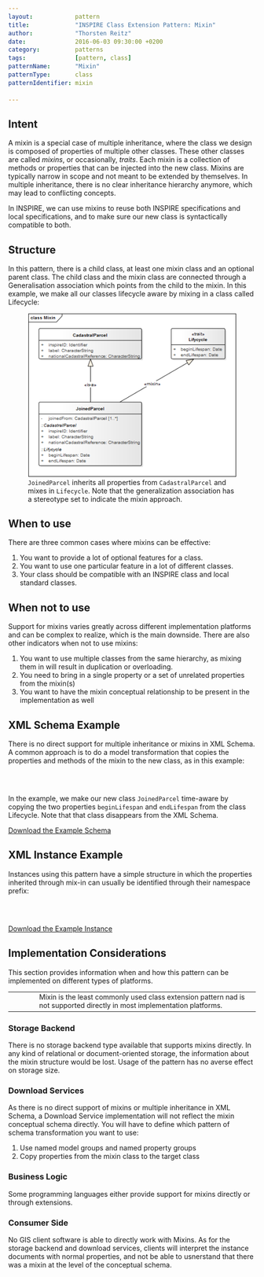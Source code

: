 ```yaml
---
layout:            pattern
title:             "INSPIRE Class Extension Pattern: Mixin"
author:            "Thorsten Reitz"
date:              2016-06-03 09:30:00 +0200
category:          patterns
tags:              [pattern, class]
patternName:       "Mixin"
patternType:       class
patternIdentifier: mixin

---
```


## Intent

A mixin is a special case of multiple inheritance, where the class we design is composed of properties of multiple other classes. These other classes are called  *mixins*, or occasionally, *traits*. Each mixin is a collection of methods or properties that can be injected into the new class. Mixins are typically narrow in scope and not meant to be extended by themselves. In multiple inheritance, there is no clear inheritance hierarchy anymore, which may lead to conflicting concepts.

In INSPIRE, we can use mixins to reuse both INSPIRE specifications and local specifications, and to make sure our new class is syntactically compatible to both.

## Structure

In this pattern, there is a child class, at least one mixin class and an optional parent class. The child class and the mixin class are connected through a Generalisation association which points from the child to the mixin. In this example, we make all our classes lifecycle aware by mixing in a class called Lifecycle:

<figure class="figure" style="margin-bottom: 20px">
    <img src="/patterns/images/mixin.png" class="figure-img img-fluid img-rounded" title="Mixin">
    <figcaption class="figure-caption small"><code>JoinedParcel</code> inherits all properties from <code>CadastralParcel</code> and mixes in <code>Lifecycle</code>. Note that the generalization association has a stereotype set to indicate the mixin approach.</figcaption>
</figure>

## When to use

There are three common cases where mixins can be effective:

1. You want to provide a lot of optional features for a class.
1. You want to use one particular feature in a lot of different classes.
1. Your class should be compatible with an INSPIRE class and local standard classes.

## When not to use

Support for mixins varies greatly across different implementation platforms and can be complex to realize, which is the main downside. There are also other indicators when not to use mixins:

1. You want to use multiple classes from the same hierarchy, as mixing them in will result in duplication or overloading.
1. You need to bring in a single property or a set of unrelated properties from the mixin(s)
1. You want to have the mixin conceptual relationship to be present in the implementation as well

## XML Schema Example

There is no direct support for multiple inheritance or mixins in XML Schema. A common approach is to do a model transformation that copies the properties and methods of the mixin to the new class, as in this example:

<pre data-line="15-28" class="line-numbers" data-src="/patterns/examples/mixin.xsd">
<code class="language-xml">
</code>
</pre>

In the example, we make our new class ```JoinedParcel``` time-aware by copying the two properties ```beginLifespan``` and ```endLifespan``` from the class Lifecycle. Note that that class disappears from the XML Schema.

[Download the Example Schema](/patterns/examples/mixin.xsd)

## XML Instance Example

Instances using this pattern have a simple structure in which the properties inherited through mix-in can usually be identified through their namespace prefix:

<pre class="line-numbers" data-src="/patterns/examples/mixin.xml">
<code class="language-xml">
</code>
</pre>

[Download the Example Instance](/patterns/examples/mixin.xml)

## Implementation Considerations

This section provides information when and how this pattern can be implemented on different types of platforms.

<table class="alert-warning important-info">
    <tr>
        <td style="width:3em"><div class="important-info-icon"><span class="glyphicon glyphicon-exclamation-sign" style="font-size:2em"></span></div></td>
        <td>Mixin is the least commonly used class extension pattern nad is not supported directly in most implementation platforms.</td>
    </tr>
</table>

### Storage Backend

There is no storage backend type available that supports mixins directly. In any kind of relational or document-oriented storage, the information about the mixin structure would be lost. Usage of the pattern has no averse effect on storage size.

### Download Services

As there is no direct support of mixins or multiple inheritance in XML Schema, a Download Service implementation will not reflect the mixin conceptual schema directly. You will have to define which pattern of schema transformation you want to use:

1. Use named model groups and named property groups
1. Copy properties from the mixin class to the target class

### Business Logic

Some programming languages either provide support for mixins directly or through extensions.

### Consumer Side

No GIS client software is able to directly work with Mixins. As for the storage backend and download services, clients will interpret the instance documents with normal properties, and not be able to usnerstand that there was a mixin at the level of the conceptual schema.


